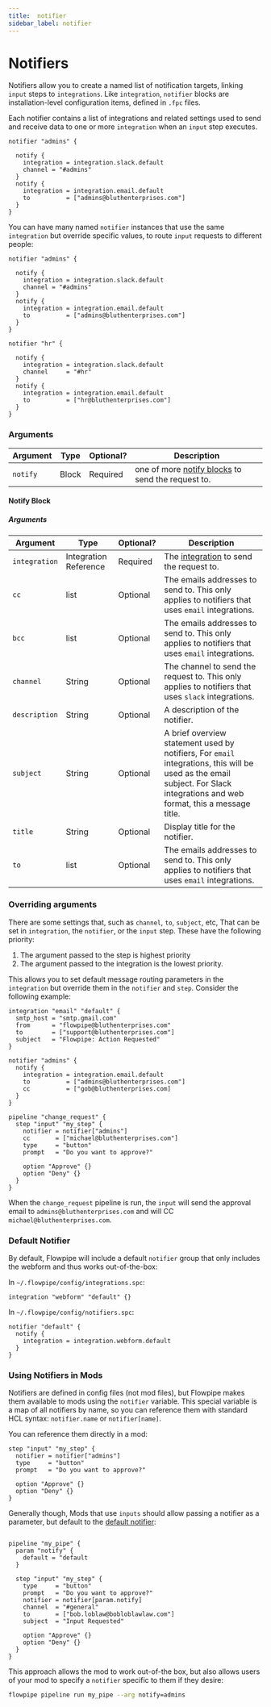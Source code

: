 ```yaml
---
title:  notifier
sidebar_label: notifier
---
```



# Notifiers

Notifiers allow you to create a named list of notification targets, linking `input` steps to `integrations`.  Like `integration`, `notifier` blocks are installation-level configuration items, defined in `.fpc` files.

Each notifier contains a list of integrations and related settings used to send and receive data to one or more `integration` when an `input` step executes.

```hcl
notifier "admins" {

  notify {
    integration = integration.slack.default 
    channel = "#admins"
  }
  notify {
    integration = integration.email.default 
    to          = ["admins@bluthenterprises.com"]
  }
}
```

You can have many named `notifier` instances that use the same `integration` but override specific values, to route `input` requests to different people:

```hcl
notifier "admins" {

  notify {
    integration = integration.slack.default 
    channel = "#admins"
  }
  notify {
    integration = integration.email.default 
    to          = ["admins@bluthenterprises.com"]
  }
}

notifier "hr" {

  notify {
    integration = integration.slack.default 
    channel     = "#hr"
  }
  notify {
    integration = integration.email.default 
    to          = ["hr@bluthenterprises.com"]
  }
}
```


### Arguments

| Argument        | Type      | Optional?   | Description
|-----------------|-----------|-------------|-----------------
| `notify`        | Block     | Required    | one of more  [notify blocks](#notify-block) to send the request to.



#### Notify Block

##### Arguments

| Argument        | Type      | Optional?   | Description
|-----------------|-----------|-------------|-----------------
| `integration`   | Integration Reference | Required    | The [integration](#integrations) to send the request to.
| `cc`            | list<String> | Optional    | The emails addresses to send to. This only applies to  notifiers that uses `email` integrations.
| `bcc`           | list<String> | Optional    | The emails addresses to send to. This only applies to  notifiers that uses `email` integrations.
| `channel`       | String    | Optional    | The channel to send the request to.  This only applies to  notifiers that uses `slack` integrations.
| `description`   | String    | Optional    | A description of the notifier.
| `subject`       | String | Optional     | A brief overview statement used by notifiers,  For `email` integrations, this will be used as the email subject. For Slack integrations and web format, this a message title.
| `title`         | String    | Optional    | Display title for the notifier.
| `to`            | list<String> | Optional    | The emails addresses to send to. This only applies to  notifiers that uses `email` integrations.


### Overriding arguments

There are some settings that, such as `channel`, `to`, `subject`, etc,  That can be set in `integration`, the `notifier`, or the `input` step.  These have the following priority:
1. The argument passed to the step is highest priority
2. The argument passed to the integration is the lowest priority.

This allows you to set default message routing parameters in the `integration` but override them in the `notifier` and `step`.  Consider the following example:

```hcl
integration "email" "default" {
  smtp_host = "smtp.gmail.com"
  from      = "flowpipe@bluthenterprises.com"
  to        = ["support@bluthenterprises.com"]
  subject   = "Flowpipe: Action Requested"
}

notifier "admins" {
  notify {
    integration = integration.email.default 
    to          = ["admins@bluthenterprises.com"]
    cc          = ["gob@bluthenterprises.com]
  }
}

pipeline "change_request" {
  step "input" "my_step" {
    notifier = notifier["admins"]
    cc       = ["michael@bluthenterprises.com"]
    type     = "button"
    prompt   = "Do you want to approve?"

    option "Approve" {}
    option "Deny" {}
  }
}
```

When the `change_request` pipeline is run, the `input` will send the approval email to `admins@bluthenterprises.com` and will CC `michael@bluthenterprises.com`.


### Default Notifier
 
By default,  Flowpipe will include a default `notifier` group that only includes the webform and thus works out-of-the-box:

In `~/.flowpipe/config/integrations.spc`:
```hcl
integration "webform" "default" {}
```

In `~/.flowpipe/config/notifiers.spc`:
```hcl
notifier "default" {
  notify {
    integration = integration.webform.default  
  }
}
```


### Using Notifiers in Mods

Notifiers are defined in config files (not mod files), but Flowpipe makes them available to mods using the `notifier` variable. This special variable is a map of all notifiers by name, so you can reference them with standard HCL syntax: `notifier.name` or `notifier[name]`.

You can reference them directly in a mod:

```hcl
step "input" "my_step" {
  notifier = notifier["admins"]
  type     = "button"
  prompt   = "Do you want to approve?"

  option "Approve" {}
  option "Deny" {}
}
```

Generally though, Mods that use `inputs` should allow passing a notifier as a parameter, but default to the [default notifier](#default-notifier):

```hcl

pipeline "my_pipe" {
  param "notify" {
    default = "default
  }

  step "input" "my_step" {
    type     = "button"
    prompt   = "Do you want to approve?"
    notifier = notifier[param.notify]
    channel  = "#general" 
    to       = ["bob.loblaw@bobloblawlaw.com"]
    subject  = "Input Requested"

    option "Approve" {}
    option "Deny" {}
  }
}
```

This approach allows the mod to work out-of-the box, but also allows users of your mod to specify a `notifier` specific to them if they desire:

```bash
flowpipe pipeline run my_pipe --arg notify=admins
```


